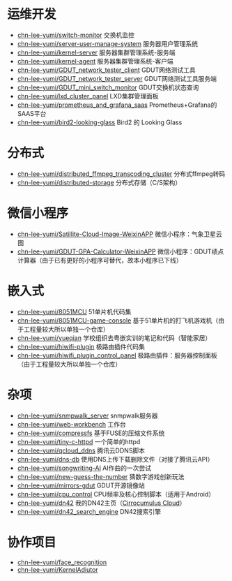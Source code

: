 # 运维开发

- [chn-lee-yumi/switch-monitor](https://github.com/chn-lee-yumi/switch-monitor) 交换机监控
- [chn-lee-yumi/server-user-manage-system](https://github.com/chn-lee-yumi/server-user-manage-system) 服务器用户管理系统
- [chn-lee-yumi/kernel-server](https://github.com/chn-lee-yumi/kernel-server) 服务器集群管理系统-服务端
- [chn-lee-yumi/kernel-agent](https://github.com/chn-lee-yumi/kernel-agent) 服务器集群管理系统-客户端
- [chn-lee-yumi/GDUT_network_tester_client](https://github.com/chn-lee-yumi/GDUT_network_tester_client) GDUT网络测试工具
- [chn-lee-yumi/GDUT_network_tester_server](https://github.com/chn-lee-yumi/GDUT_network_tester_server) GDUT网络测试工具服务端
- [chn-lee-yumi/GDUT_mini_switch_monitor](https://github.com/chn-lee-yumi/GDUT_mini_switch_monitor) GDUT交换机状态查询
- [chn-lee-yumi/lxd_cluster_panel](https://github.com/chn-lee-yumi/lxd_cluster_panel) LXD集群管理面板
- [chn-lee-yumi/prometheus_and_grafana_saas](https://github.com/chn-lee-yumi/prometheus_and_grafana_saas) Prometheus+Grafana的SAAS平台
- [chn-lee-yumi/bird2-looking-glass](https://github.com/chn-lee-yumi/bird2-looking-glass) Bird2 的 Looking Glass

# 分布式

- [chn-lee-yumi/distributed_ffmpeg_transcoding_cluster](https://github.com/chn-lee-yumi/distributed_ffmpeg_transcoding_cluster) 分布式ffmpeg转码
- [chn-lee-yumi/distributed-storage](https://github.com/chn-lee-yumi/distributed-storage) 分布式存储（C/S架构）

# 微信小程序

- [chn-lee-yumi/Satillite-Cloud-Image-WeixinAPP](https://github.com/chn-lee-yumi/Satillite-Cloud-Image-WeixinAPP) 微信小程序：气象卫星云图
- [chn-lee-yumi/GDUT-GPA-Calculator-WeixinAPP](https://github.com/chn-lee-yumi/GDUT-GPA-Calculator-WeixinAPP) 微信小程序：GDUT绩点计算器（由于已有更好的小程序可替代，故本小程序已下线）


# 嵌入式

- [chn-lee-yumi/8051MCU](https://github.com/chn-lee-yumi/8051MCU) 51单片机代码集
- [chn-lee-yumi/8051MCU-game-console](https://github.com/chn-lee-yumi/8051MCU-game-console) 基于51单片机的打飞机游戏机（由于工程量较大所以单独一个仓库）
- [chn-lee-yumi/yueqian](https://github.com/chn-lee-yumi/yueqian) 学校组织去粤嵌实训的笔记和代码（智能家居）
- [chn-lee-yumi/hiwifi-plugin](https://github.com/chn-lee-yumi/hiwifi-plugin) 极路由插件代码集
- [chn-lee-yumi/hiwifi_plugin_control_panel](https://github.com/chn-lee-yumi/hiwifi_plugin_control_panel) 极路由插件：服务器控制面板（由于工程量较大所以单独一个仓库）

# 杂项

- [chn-lee-yumi/snmpwalk_server](https://github.com/chn-lee-yumi/snmpwalk_server) snmpwalk服务器
- [chn-lee-yumi/web-workbench](https://github.com/chn-lee-yumi/web-workbench) 工作台
- [chn-lee-yumi/compressfs](https://github.com/chn-lee-yumi/compressfs) 基于FUSE的压缩文件系统
- [chn-lee-yumi/tiny-c-httpd](https://github.com/chn-lee-yumi/tiny-c-httpd) 一个简单的httpd
- [chn-lee-yumi/qcloud_ddns](https://github.com/chn-lee-yumi/qcloud_ddns) 腾讯云DDNS脚本
- [chn-lee-yumi/dns-db](https://github.com/chn-lee-yumi/dns-db) 使用DNS上传下载删除文件（对接了腾讯云API）
- [chn-lee-yumi/songwriting-AI](https://github.com/chn-lee-yumi/songwriting-AI) AI作曲的一次尝试
- [chn-lee-yumi/new-guess-the-number](https://github.com/chn-lee-yumi/new-guess-the-number) 猜数字游戏创新玩法
- [chn-lee-yumi/mirrors-gdut](https://github.com/chn-lee-yumi/mirrors-gdut) GDUT开源镜像站
- [chn-lee-yumi/cpu_control](https://github.com/chn-lee-yumi/cpu_control) CPU频率及核心控制脚本（适用于Android）
- [chn-lee-yumi/dn42](https://github.com/chn-lee-yumi/dn42) 我的DN42主页（[Cirrocumulus Cloud](https://dn42.gcc.ac.cn)）
- [chn-lee-yumi/dn42_search_engine](https://github.com/chn-lee-yumi/dn42_search_engine) DN42搜索引擎

# 协作项目

- [chn-lee-yumi/face_recognition](https://github.com/chn-lee-yumi/face_recognition)
- [chn-lee-yumi/KernelAdiutor](https://github.com/chn-lee-yumi/KernelAdiutor)
